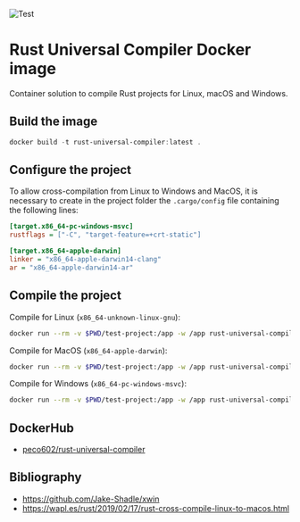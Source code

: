 ![Test](https://github.com/Peco602/rust-universal-compiler/actions/workflows/test.yml/badge.svg)

# Rust Universal Compiler Docker image

Container solution to compile Rust projects for Linux, macOS and Windows.


## Build the image

```ps1
docker build -t rust-universal-compiler:latest .
```

## Configure the project

To allow cross-compilation from Linux to Windows and MacOS, it is necessary to create in the project folder the `.cargo/config` file containing the following lines:

```ini
[target.x86_64-pc-windows-msvc]
rustflags = ["-C", "target-feature=+crt-static"]

[target.x86_64-apple-darwin]
linker = "x86_64-apple-darwin14-clang"
ar = "x86_64-apple-darwin14-ar"
```

## Compile the project

Compile for Linux (`x86_64-unknown-linux-gnu`):

```bash
docker run --rm -v $PWD/test-project:/app -w /app rust-universal-compiler:latest cargo build --target x86_64-unknown-linux-gnu --release
```

Compile for MacOS (`x86_64-apple-darwin`):

```bash
docker run --rm -v $PWD/test-project:/app -w /app rust-universal-compiler:latest cargo build --target x86_64-apple-darwin --release
```

Compile for Windows (`x86_64-pc-windows-msvc`):

```bash
docker run --rm -v $PWD/test-project:/app -w /app rust-universal-compiler:latest cargo build --target x86_64-pc-windows-msvc --release
```

## DockerHub

- [peco602/rust-universal-compiler](https://hub.docker.com/r/peco602/rust-universal-compiler)


## Bibliography

- https://github.com/Jake-Shadle/xwin
- https://wapl.es/rust/2019/02/17/rust-cross-compile-linux-to-macos.html
